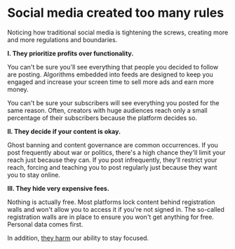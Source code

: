 # Social media created too many rules

Noticing how traditional social media is tightening the screws, creating more and more regulations and boundaries.

**I. They prioritize profits over functionality.**

You can't be sure you'll see everything that people you decided to follow are posting. Algorithms embedded into feeds are designed to keep you engaged and increase your screen time to sell more ads and earn more money.

You can't be sure your subscribers will see everything you posted for the same reason. Often, creators with huge audiences reach only a small percentage of their subscribers because the platform decides so.

**II. They decide if your content is okay.**

Ghost banning and content governance are common occurrences. If you post frequently about war or politics, there's a high chance they'll limit your reach just because they can. If you post infrequently, they'll restrict your reach, forcing and teaching you to post regularly just because they want you to stay online.

**III. They hide very expensive fees.**

Nothing is actually free. Most platforms lock content behind registration walls and won't allow you to access it if you're not signed in. The so-called registration walls are in place to ensure you won't get anything for free. Personal data comes first.

In addition, [they harm](/social) our ability to stay focused.
